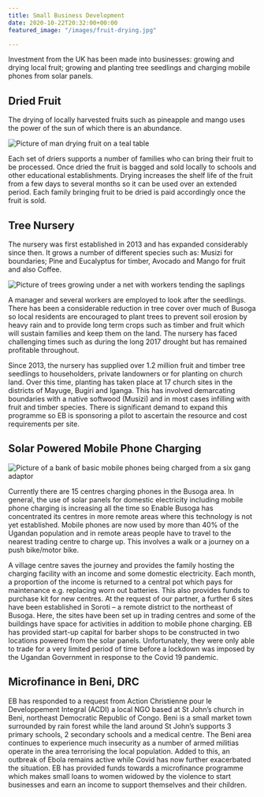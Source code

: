 ```yaml
---
title: Small Business Development
date: 2020-10-22T20:32:00+00:00
featured_image: "/images/fruit-drying.jpg"

---
```

Investment from the UK has been made into businesses: growing and drying local fruit; growing and planting tree seedlings and charging mobile phones from solar panels.

## Dried Fruit

The drying of locally harvested fruits such as pineapple and mango uses the power of the sun of which there is an abundance.

![Picture of man drying fruit on a teal table](/images/fruit-drying.jpg)

Each set of driers supports a number of families who can bring their fruit to be processed. Once dried the fruit is bagged and sold locally to schools and other educational establishments. Drying increases the shelf life of the fruit from a few days to several months so it can be used over an extended period. Each family bringing fruit to be dried is paid accordingly once the fruit is sold.

## Tree Nursery

The nursery was first established in 2013 and has expanded considerably since then. It grows a number of different species such as: Musizi for boundaries;  Pine and Eucalyptus for timber, Avocado and Mango for fruit and also Coffee.

![Picture of trees growing under a net with workers tending the saplings](/images/trees-growing.jpg)

A manager and several workers are employed to look after the seedlings. There has been a considerable reduction in tree cover over much of Busoga so local residents are encouraged to plant trees to prevent soil erosion by heavy rain and to provide long term crops such as timber and fruit which will sustain families and keep them on the land. The nursery has faced challenging times such as during the long 2017 drought but has remained profitable throughout.

Since 2013, the nursery has supplied over 1.2 million fruit and timber tree seedlings to householders, private landowners or for planting on church land. Over this time, planting has taken place at 17 church sites in the districts of Mayuge, Bugiri and Iganga. This has involved demarcating boundaries with a native softwood (Musizi) and in most cases infilling with fruit and timber species. There is significant demand to expand this programme so EB is sponsoring a pilot to ascertain the resource and cost requirements per site.

## Solar Powered Mobile Phone Charging

![Picture of a bank of basic mobile phones being charged from a six gang adaptor](/images/phones-charging.jpg)

Currently there are 15 centres charging phones in the Busoga area. In general, the use of solar panels for domestic electricity including mobile phone charging is increasing all the time so Enable Busoga has concentrated its centres in more remote areas where this technology is not yet established. Mobile phones are now used by more than 40% of the Ugandan population and in remote areas people have to travel to the nearest trading centre to charge up. This involves a walk or a journey on a push bike/motor bike.

A village centre saves the journey and provides the family hosting the charging facility with an income and some domestic electricity. Each month, a proportion of the income is returned to a central pot which pays for maintenance e.g. replacing worn out batteries. This also provides funds to purchase kit for new centres. At the request of our partner, a further 6 sites have been established in Soroti – a remote district to the northeast of Busoga. Here, the sites have been set up in trading centres and some of the buildings have space for activities in addition to mobile phone charging. EB has provided start-up capital for barber shops to be constructed in two locations powered from the solar panels. Unfortunately, they were only able to trade for a very limited period of time before a lockdown was imposed by the Ugandan Government in response to the Covid 19 pandemic.

## Microfinance in Beni, DRC

EB has responded to a request from Action Christienne pour le Developpement Integral (ACDI) a local NGO based at St John’s church in Beni, northeast Democratic Republic of Congo. Beni is a small market town surrounded by rain forest while the land around St John’s supports 3 primary schools, 2 secondary schools and a medical centre. The Beni area continues to experience much insecurity as a number of armed militias operate in the area terrorising the local population. Added to this, an outbreak of Ebola remains active while Covid has now further exacerbated the situation. EB has provided funds towards a microfinance programme which makes small loans to women widowed by the violence to start businesses and earn an income to support themselves and their children.